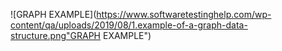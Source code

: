 ![GRAPH EXAMPLE](https://www.softwaretestinghelp.com/wp-content/qa/uploads/2019/08/1.example-of-a-graph-data-structure.png"GRAPH EXAMPLE")

